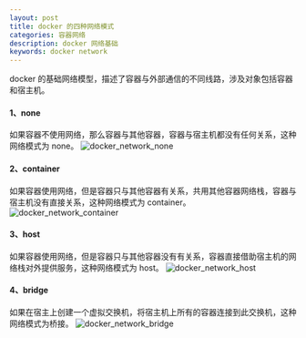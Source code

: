 ```yaml
---
layout: post
title: docker 的四种网络模式
categories: 容器网络
description: docker 网络基础 
keywords: docker network 
---
```

docker 的基础网络模型，描述了容器与外部通信的不同线路，涉及对象包括容器和宿主机。  

#### 1、none
如果容器不使用网络，那么容器与其他容器，容器与宿主机都没有任何关系，这种网络模式为 none。
![docker_network_none](http://wyong.cn/images/blog/docker/docker_network_none.png)
#### 2、container
如果容器使用网络，但是容器只与其他容器有关系，共用其他容器网络栈，容器与宿主机没有直接关系，这种网络模式为 container。
![docker_network_container](http://wyong.cn/images/blog/docker/docker_network_container.png)
#### 3、host
如果容器使用网络，但是容器只与其他容器没有有关系，容器直接借助宿主机的网络栈对外提供服务，这种网络模式为 host。
![docker_network_host](http://wyong.cn/images/blog/docker/docker_network_host.png)
#### 4、bridge
如果在宿主上创建一个虚拟交换机，将宿主机上所有的容器连接到此交换机，这种网络模式为桥接。
![docker_network_bridge](http://wyong.cn/images/blog/docker/docker_network_bridge.png)